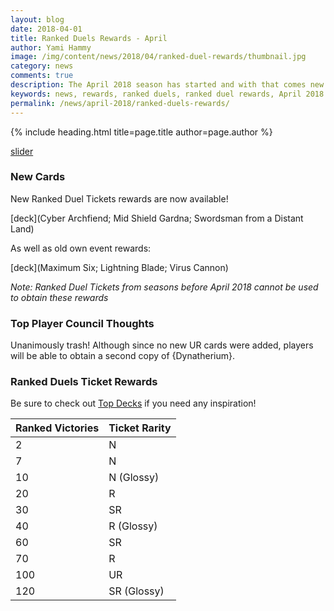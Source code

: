 ```yaml
---
layout: blog
date: 2018-04-01
title: Ranked Duels Rewards - April
author: Yami Hammy
image: /img/content/news/2018/04/ranked-duel-rewards/thumbnail.jpg
category: news
comments: true
description: The April 2018 season has started and with that comes new Duel Rewards. Check here for an overview of all the new obtainable cards!
keywords: news, rewards, ranked duels, ranked duel rewards, April 2018
permalink: /news/april-2018/ranked-duels-rewards/
---
```


{% include heading.html title=page.title author=page.author %}

[slider](/img/content/news/2018/04/ranked-duel-rewards/slider-ranked-duels.jpg)

### New Cards

New Ranked Duel Tickets rewards are now available!

[deck](Cyber Archfiend; Mid Shield Gardna; Swordsman from a Distant Land)

As well as old own event rewards:

[deck](Maximum Six; Lightning Blade; Virus Cannon)

*Note: Ranked Duel Tickets from seasons before April 2018 cannot be used to obtain these rewards*

### Top Player Council Thoughts

Unanimously trash! Although since no new UR cards were added, players will be able to obtain a second copy of {Dynatherium}.  

### Ranked Duels Ticket Rewards

Be sure to check out [Top Decks](/top-decks/) if you need any inspiration! 

| Ranked Victories | Ticket Rarity | 
|--|--|
| 2 | N |
| 7 | N |
| 10 | N (Glossy) |
| 20 | R |
| 30 | SR |
| 40 | R (Glossy) |
| 60 | SR |
| 70 | R |
| 100 | UR |
| 120 | SR (Glossy) |